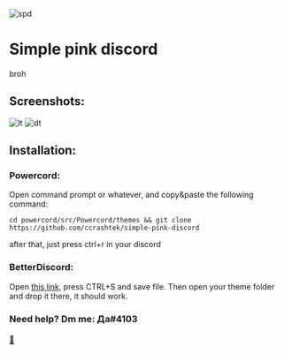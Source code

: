 ![spd](https://i.imgur.com/aBhXkm1.png)

# Simple pink discord
 broh

## Screenshots:

![lt](https://i.imgur.com/4Rc0s9d.png)
![dt](https://i.imgur.com/Q7qjNrB.png)

## Installation:

### Powercord:
Open command prompt or whatever, and copy&paste the following command:
```
cd powercord/src/Powercord/themes && git clone https://github.com/ccrashtek/simple-pink-discord
```
after that, just press ctrl+r in your discord

### BetterDiscord:
Open [this link](https://raw.githubusercontent.com/ccrashtek/simple-pink-discord/main/BD/spd.theme.css), press CTRL+S and save file.
Then open your theme folder and drop it there, it should work.

### Need help? Dm me: Да#4103

#### [:black_heart:](https://youtu.be/_ygcbrBRMLY)
